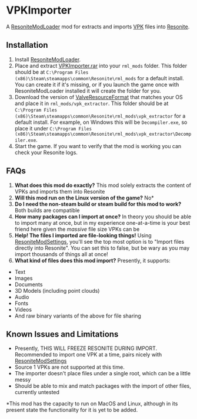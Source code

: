 # VPKImporter

A [ResoniteModLoader](https://github.com/resonite-modding-group/ResoniteModLoader) mod for extracts and imports [VPK](https://developer.valvesoftware.com/wiki/VPK_File_Format) files into [Resonite](https://resonite.com/). 

## Installation
1. Install [ResoniteModLoader](https://github.com/resonite-modding-group/ResoniteModLoader).
1. Place and extract [VPKImporter.rar](https://github.com/dfgHiatus/VPKImporter/releases/latest) into your `rml_mods` folder. This folder should be at `C:\Program Files (x86)\Steam\steamapps\common\Resonite\rml_mods` for a default install. You can create it if it's missing, or if you launch the game once with ResoniteModLoader installed it will create the folder for you.
1. Download the version of [ValveResourceFormat](https://github.com/SteamDatabase/ValveResourceFormat/releases/latest) that matches your OS and place it in `rml_mods/vpk_extractor`. This folder should be at `C:\Program Files (x86)\Steam\steamapps\common\Resonite\rml_mods\vpk_extractor` for a default install. For example, on Windows this will be `Decompiler.exe`, so place it under `C:\Program Files (x86)\Steam\steamapps\common\Resonite\rml_mods\vpk_extractor\Decompiler.exe`.
1. Start the game. If you want to verify that the mod is working you can check your Resonite logs.

## FAQs
1. <b>What does this mod do exactly?</b> This mod solely extracts the content of VPKs and imports them into Resonite
1. <b>Will this mod run on the Linux version of the game?</b> No*
1. <b>Do I need the non-steam build or steam build for this mod to work?</b> Both builds are compatible 
1. <b>How many packages can I import at once?</b> In theory you should be able to import many at once, but in my experience one-at-a-time is your best friend here given the <i>massive</i> file size VPKs can be
1. <b>Help! The files I imported are file-looking things!</b> Using [ResoniteModSettings](https://github.com/badhaloninja/ResoniteModSettings), you'll see the top most option is to "Import files directly into Resonite". You can set this to false, but be wary as you may import thousands of things all at once!
1. <b>What kind of files does this mod import?</b>
Presently, it supports:
- Text
- Images
- Documents 
- 3D Models (including point clouds)
- Audio
- Fonts
- Videos
- And raw binary variants of the above for file sharing

## Known Issues and Limitations
- Presently, THIS WILL FREEZE RESONITE DURING IMPORT. Recommended to import one VPK at a time, pairs nicely with [ResoniteModSettings](https://github.com/badhaloninja/ResoniteModSettings)
- Source 1 VPKs are not supported at this time.
- The importer doesn't place files under a single root, which can be a little messy
- Should be able to mix and match packages with the import of other files, currently untested

*This mod has the capacity to run on MacOS and Linux, although in its present state the functionality for it is yet to be added.
